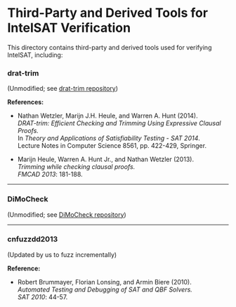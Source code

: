 # Third-Party and Derived Tools for IntelSAT Verification

This directory contains third-party and derived tools used for verifying IntelSAT, including:

### drat-trim  
(Unmodified; see [drat-trim repository](https://github.com/marijnheule/drat-trim))  

**References:**  
- Nathan Wetzler, Marijn J.H. Heule, and Warren A. Hunt (2014).  
  *DRAT-trim: Efficient Checking and Trimming Using Expressive Clausal Proofs.*  
  In *Theory and Applications of Satisfiability Testing - SAT 2014*.  
  Lecture Notes in Computer Science 8561, pp. 422-429, Springer.  

- Marijn Heule, Warren A. Hunt Jr., and Nathan Wetzler (2013).  
  *Trimming while checking clausal proofs.*  
  *FMCAD 2013*: 181-188.  

---

### DiMoCheck  
(Unmodified; see [DiMoCheck repository](https://github.com/arminbiere/dimocheck))  

---

### cnfuzzdd2013  
(Updated by us to fuzz incrementally)  

**Reference:**  
- Robert Brummayer, Florian Lonsing, and Armin Biere (2010).  
  *Automated Testing and Debugging of SAT and QBF Solvers.*  
  *SAT 2010*: 44-57.  
